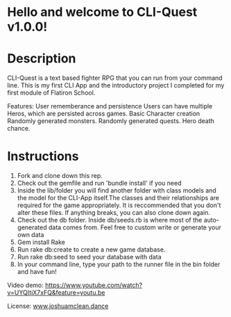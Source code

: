 # Hello and welcome to CLI-Quest v1.0.0!

#### 

# Description 
CLI-Quest is a text based fighter RPG that you can run from your command line. This is my first CLI App and the introductory project I completed for my first module of Flatiron School.

Features:
User rememberance and persistence
Users can have multiple Heros, which are persisted across games.
Basic Character creation
Randomly generated monsters.
Randomly generated quests.
Hero death chance.


#### 

# Instructions
1. Fork and clone down this rep. 
2. Check out the gemfile and run 'bundle install' if you need
3. Inside the lib/folder you will find another folder with class models and the model for the CLI-App itself.The classes and their relationships are required for the game appropriately. It is reccommended that you don't alter these files. If anything breaks, you can also clone down again.
4. Check out the db folder. Inside db/seeds.rb is where most of the auto-generated data comes from. Feel free to custom write or generate your own data
5. Gem install Rake
6. Run rake db:create to create a new game database.
7. Run rake db:seed to seed your database with data
8. In your command line, type your path to the runner file in the bin folder and have fun!

Video demo: 
https://www.youtube.com/watch?v=UYQItjX7xFQ&feature=youtu.be

License: www.joshuamclean.dance
